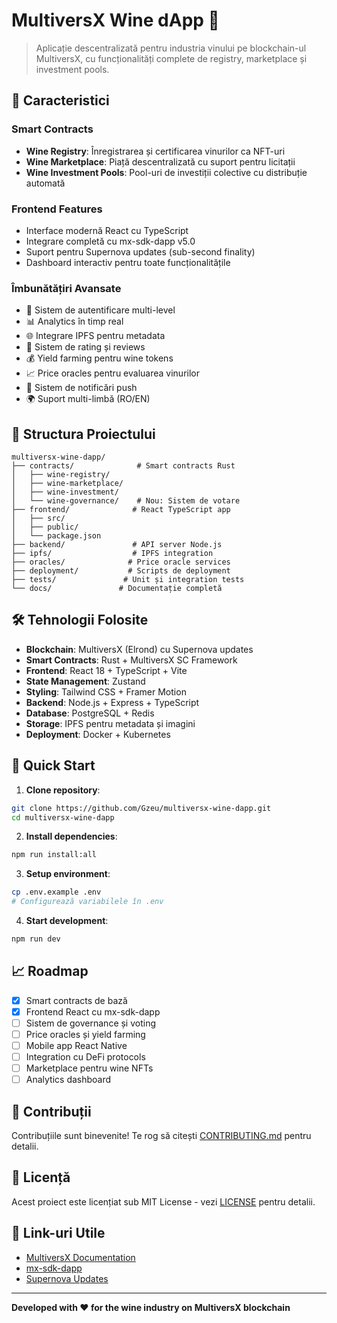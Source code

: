 # MultiversX Wine dApp 🍷

> Aplicație descentralizată pentru industria vinului pe blockchain-ul MultiversX, cu funcționalități complete de registry, marketplace și investment pools.

## 🚀 Caracteristici

### Smart Contracts
- **Wine Registry**: Înregistrarea și certificarea vinurilor ca NFT-uri
- **Wine Marketplace**: Piață descentralizată cu suport pentru licitații
- **Wine Investment Pools**: Pool-uri de investiții colective cu distribuție automată

### Frontend Features
- Interface modernă React cu TypeScript
- Integrare completă cu mx-sdk-dapp v5.0
- Suport pentru Supernova updates (sub-second finality)
- Dashboard interactiv pentru toate funcționalitățile

### Îmbunătățiri Avansate
- 🔐 Sistem de autentificare multi-level
- 📊 Analytics în timp real
- 🌐 Integrare IPFS pentru metadata
- 🎯 Sistem de rating și reviews
- 💰 Yield farming pentru wine tokens
- 📈 Price oracles pentru evaluarea vinurilor
- 🔔 Sistem de notificări push
- 🌍 Suport multi-limbă (RO/EN)

## 📁 Structura Proiectului

```
multiversx-wine-dapp/
├── contracts/              # Smart contracts Rust
│   ├── wine-registry/
│   ├── wine-marketplace/
│   ├── wine-investment/
│   └── wine-governance/    # Nou: Sistem de votare
├── frontend/              # React TypeScript app
│   ├── src/
│   ├── public/
│   └── package.json
├── backend/               # API server Node.js
├── ipfs/                  # IPFS integration
├── oracles/              # Price oracle services
├── deployment/           # Scripts de deployment
├── tests/               # Unit și integration tests
└── docs/               # Documentație completă
```

## 🛠️ Tehnologii Folosite

- **Blockchain**: MultiversX (Elrond) cu Supernova updates
- **Smart Contracts**: Rust + MultiversX SC Framework
- **Frontend**: React 18 + TypeScript + Vite
- **State Management**: Zustand
- **Styling**: Tailwind CSS + Framer Motion
- **Backend**: Node.js + Express + TypeScript
- **Database**: PostgreSQL + Redis
- **Storage**: IPFS pentru metadata și imagini
- **Deployment**: Docker + Kubernetes

## 🚀 Quick Start

1. **Clone repository**:
```bash
git clone https://github.com/Gzeu/multiversx-wine-dapp.git
cd multiversx-wine-dapp
```

2. **Install dependencies**:
```bash
npm run install:all
```

3. **Setup environment**:
```bash
cp .env.example .env
# Configurează variabilele în .env
```

4. **Start development**:
```bash
npm run dev
```

## 📈 Roadmap

- [x] Smart contracts de bază
- [x] Frontend React cu mx-sdk-dapp
- [ ] Sistem de governance și voting
- [ ] Price oracles și yield farming
- [ ] Mobile app React Native
- [ ] Integration cu DeFi protocols
- [ ] Marketplace pentru wine NFTs
- [ ] Analytics dashboard

## 🤝 Contribuții

Contribuțiile sunt binevenite! Te rog să citești [CONTRIBUTING.md](CONTRIBUTING.md) pentru detalii.

## 📄 Licență

Acest proiect este licențiat sub MIT License - vezi [LICENSE](LICENSE) pentru detalii.

## 🔗 Link-uri Utile

- [MultiversX Documentation](https://docs.multiversx.com/)
- [mx-sdk-dapp](https://github.com/multiversx/mx-sdk-dapp)
- [Supernova Updates](https://multiversx.com/releases)

---

**Developed with ❤️ for the wine industry on MultiversX blockchain**